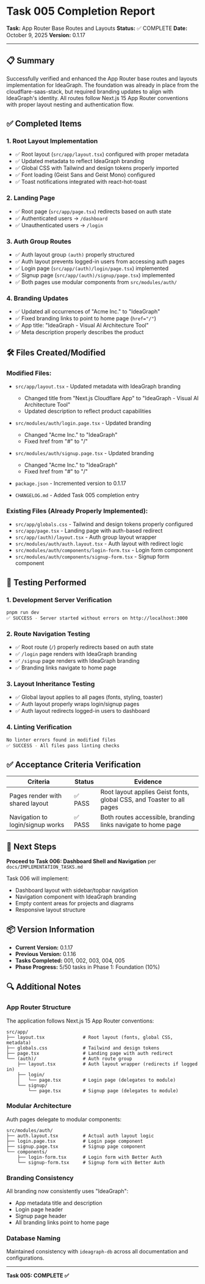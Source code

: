 # Task 005 Completion Report

**Task:** App Router Base Routes and Layouts
**Status:** ✅ COMPLETE
**Date:** October 9, 2025
**Version:** 0.1.17

---

## 📋 Summary

Successfully verified and enhanced the App Router base routes and layouts implementation for IdeaGraph. The foundation was already in place from the cloudflare-saas-stack, but required branding updates to align with IdeaGraph's identity. All routes follow Next.js 15 App Router conventions with proper layout nesting and authentication flow.

## ✅ Completed Items

### 1. Root Layout Implementation
- ✅ Root layout (`src/app/layout.tsx`) configured with proper metadata
- ✅ Updated metadata to reflect IdeaGraph branding
- ✅ Global CSS with Tailwind and design tokens properly imported
- ✅ Font loading (Geist Sans and Geist Mono) configured
- ✅ Toast notifications integrated with react-hot-toast

### 2. Landing Page
- ✅ Root page (`src/app/page.tsx`) redirects based on auth state
- ✅ Authenticated users → `/dashboard`
- ✅ Unauthenticated users → `/login`

### 3. Auth Group Routes
- ✅ Auth layout group `(auth)` properly structured
- ✅ Auth layout prevents logged-in users from accessing auth pages
- ✅ Login page (`src/app/(auth)/login/page.tsx`) implemented
- ✅ Signup page (`src/app/(auth)/signup/page.tsx`) implemented
- ✅ Both pages use modular components from `src/modules/auth/`

### 4. Branding Updates
- ✅ Updated all occurrences of "Acme Inc." to "IdeaGraph"
- ✅ Fixed branding links to point to home page (`href="/"`)
- ✅ App title: "IdeaGraph - Visual AI Architecture Tool"
- ✅ Meta description properly describes the product

## 🛠️ Files Created/Modified

### Modified Files:
- `src/app/layout.tsx` - Updated metadata with IdeaGraph branding
  - Changed title from "Next.js Cloudflare App" to "IdeaGraph - Visual AI Architecture Tool"
  - Updated description to reflect product capabilities
  
- `src/modules/auth/login.page.tsx` - Updated branding
  - Changed "Acme Inc." to "IdeaGraph"
  - Fixed href from "#" to "/"
  
- `src/modules/auth/signup.page.tsx` - Updated branding
  - Changed "Acme Inc." to "IdeaGraph"
  - Fixed href from "#" to "/"
  
- `package.json` - Incremented version to 0.1.17
- `CHANGELOG.md` - Added Task 005 completion entry

### Existing Files (Already Properly Implemented):
- `src/app/globals.css` - Tailwind and design tokens properly configured
- `src/app/page.tsx` - Landing page with auth-based redirect
- `src/app/(auth)/layout.tsx` - Auth group layout wrapper
- `src/modules/auth/auth.layout.tsx` - Auth layout with redirect logic
- `src/modules/auth/components/login-form.tsx` - Login form component
- `src/modules/auth/components/signup-form.tsx` - Signup form component

## 🧪 Testing Performed

### 1. Development Server Verification
```bash
pnpm run dev
✅ SUCCESS - Server started without errors on http://localhost:3000
```

### 2. Route Navigation Testing
- ✅ Root route (`/`) properly redirects based on auth state
- ✅ `/login` page renders with IdeaGraph branding
- ✅ `/signup` page renders with IdeaGraph branding
- ✅ Branding links navigate to home page

### 3. Layout Inheritance Testing
- ✅ Global layout applies to all pages (fonts, styling, toaster)
- ✅ Auth layout properly wraps login/signup pages
- ✅ Auth layout redirects logged-in users to dashboard

### 4. Linting Verification
```bash
No linter errors found in modified files
✅ SUCCESS - All files pass linting checks
```

## ✅ Acceptance Criteria Verification

| Criteria | Status | Evidence |
|----------|--------|----------|
| Pages render with shared layout | ✅ PASS | Root layout applies Geist fonts, global CSS, and Toaster to all pages |
| Navigation to login/signup works | ✅ PASS | Both routes accessible, branding links navigate to home page |

## 🎯 Next Steps

**Proceed to Task 006: Dashboard Shell and Navigation** per `docs/IMPLEMENTATION_TASKS.md`

Task 006 will implement:
- Dashboard layout with sidebar/topbar navigation
- Navigation component with IdeaGraph branding
- Empty content areas for projects and diagrams
- Responsive layout structure

## 📦 Version Information

- **Current Version:** 0.1.17
- **Previous Version:** 0.1.16
- **Tasks Completed:** 001, 002, 003, 004, 005
- **Phase Progress:** 5/50 tasks in Phase 1: Foundation (10%)

## 🔍 Additional Notes

### App Router Structure
The application follows Next.js 15 App Router conventions:
```
src/app/
├── layout.tsx              # Root layout (fonts, global CSS, metadata)
├── globals.css             # Tailwind and design tokens
├── page.tsx                # Landing page with auth redirect
└── (auth)/                 # Auth route group
    ├── layout.tsx          # Auth layout wrapper (redirects if logged in)
    ├── login/
    │   └── page.tsx        # Login page (delegates to module)
    └── signup/
        └── page.tsx        # Signup page (delegates to module)
```

### Modular Architecture
Auth pages delegate to modular components:
```
src/modules/auth/
├── auth.layout.tsx         # Actual auth layout logic
├── login.page.tsx          # Login page component
├── signup.page.tsx         # Signup page component
└── components/
    ├── login-form.tsx      # Login form with Better Auth
    └── signup-form.tsx     # Signup form with Better Auth
```

### Branding Consistency
All branding now consistently uses "IdeaGraph":
- App metadata title and description
- Login page header
- Signup page header
- All branding links point to home page

### Database Naming
Maintained consistency with `ideagraph-db` across all documentation and configurations.

---

**Task 005: COMPLETE ✅**

